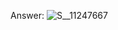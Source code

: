 Answer:
![S__11247667](https://github.com/HWTeng-Course/202402-Statistics/assets/162124820/620be898-d9ad-4e82-86bf-93b02ee5f7cb)
